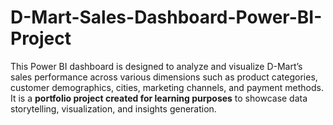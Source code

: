 # D-Mart-Sales-Dashboard-Power-BI-Project
This Power BI dashboard is designed to analyze and visualize D-Mart’s sales performance across various dimensions such as product categories, customer demographics, cities, marketing channels, and payment methods.   It is a **portfolio project created for learning purposes** to showcase data storytelling, visualization, and insights generation.
